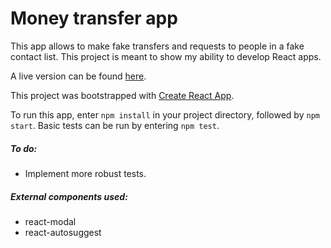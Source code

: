 # Money transfer app
This app allows to make fake transfers and requests to people in a fake contact list.
This project is meant to show my ability to develop React apps.

A live version can be found [here](http://rbortnikas.surge.sh/).

This project was bootstrapped with [Create React App](https://github.com/facebook/create-react-app).

To run this app, enter `npm install` in your project directory, followed by `npm start`.
Basic tests can be run by entering `npm test`.

##### To do:
* Implement more robust tests.

##### External components used:
* react-modal
* react-autosuggest